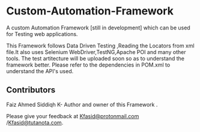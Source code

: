 # Custom-Automation-Framework
A custom Automation Framework [still in development] which can be used for Testing web applications.


This Framework follows Data Driven Testing ,Reading the Locators from xml file.It also uses Selenium WebDriver,TestNG,Apache POI and many other tools.
The test artitecture will be uploaded soon so as to understand the framework better.
Please refer to the dependencies in POM.xml to understand the API's used.


## Contributors

Faiz Ahmed Siddiqh K- Author and owner of this Framework .

Please give your feedback at  Kfasid@protonmail.com /Kfasid@tutanota.com.

